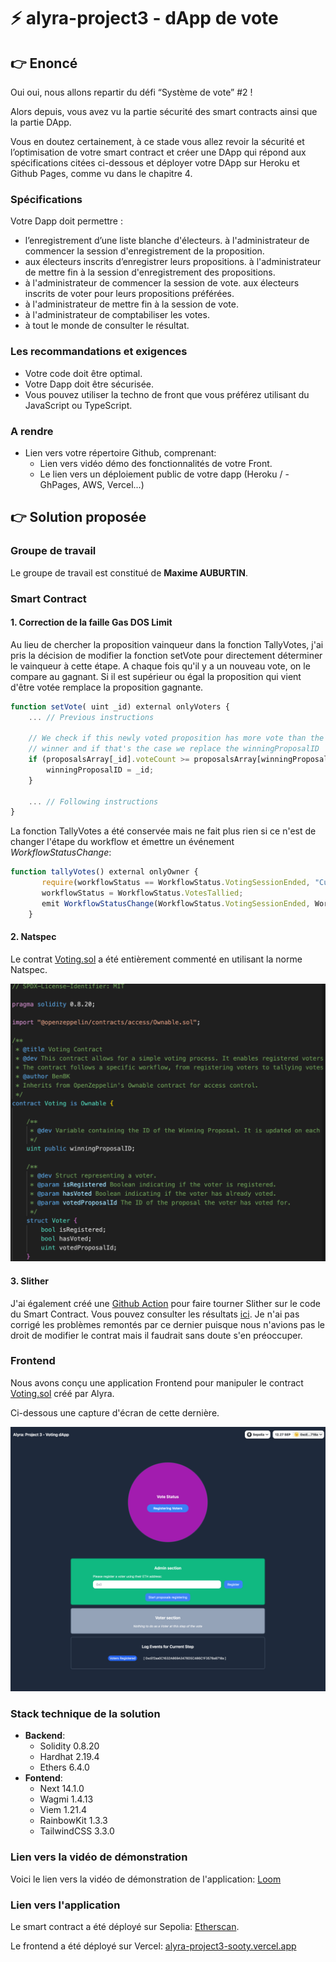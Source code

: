 # ⚡️ alyra-project3 - dApp de vote

## :point_right: Enoncé

Oui oui, nous allons repartir du défi “Système de vote” #2 !

Alors depuis, vous avez vu la partie sécurité des smart contracts ainsi que la partie DApp.

Vous en doutez certainement, à ce stade vous allez revoir la sécurité et l’optimisation de votre smart contract et créer une DApp qui répond aux spécifications citées ci-dessous et déployer votre DApp sur Heroku et Github Pages, comme vu dans le chapitre 4.

### Spécifications

Votre Dapp doit permettre :

- l’enregistrement d’une liste blanche d'électeurs.
    à l'administrateur de commencer la session d'enregistrement de la proposition.
- aux électeurs inscrits d’enregistrer leurs propositions.
    à l'administrateur de mettre fin à la session d'enregistrement des propositions.
- à l'administrateur de commencer la session de vote.
    aux électeurs inscrits de voter pour leurs propositions préférées.
- à l'administrateur de mettre fin à la session de vote.
- à l'administrateur de comptabiliser les votes.
- à tout le monde de consulter le résultat.

### Les recommandations et exigences

- Votre code doit être optimal.
- Votre Dapp doit être sécurisée.
- Vous pouvez utiliser la techno de front que vous préférez utilisant du JavaScript ou TypeScript.

### A rendre

- Lien vers votre répertoire Github, comprenant:
  - Lien vers vidéo démo des fonctionnalités de votre Front.
  - Le lien vers un déploiement public de votre dapp (Heroku / - GhPages, AWS, Vercel...)

## :point_right: Solution proposée

### Groupe de travail

Le groupe de travail est constitué de **Maxime AUBURTIN**.

### Smart Contract

#### 1. Correction de la faille Gas DOS Limit

Au lieu de chercher la proposition vainqueur dans la fonction TallyVotes, j'ai pris la décision de modifier la fonction setVote pour directement déterminer le vainqueur à cette étape. A chaque fois qu'il y a un nouveau vote, on le compare au gagnant. Si il est supérieur ou égal la proposition qui vient d'être votée remplace la proposition gagnante.

```js
function setVote( uint _id) external onlyVoters {
    ... // Previous instructions

    // We check if this newly voted proposition has more vote than the present
    // winner and if that's the case we replace the winningProposalID
    if (proposalsArray[_id].voteCount >= proposalsArray[winningProposalID].voteCount) {
        winningProposalID = _id;
    }

    ... // Following instructions
}
```

La fonction TallyVotes a été conservée mais ne fait plus rien si ce n'est de changer l'étape du workflow et émettre un événement _WorkflowStatusChange_:

```js
function tallyVotes() external onlyOwner {
       require(workflowStatus == WorkflowStatus.VotingSessionEnded, "Current status is not voting session ended");       
       workflowStatus = WorkflowStatus.VotesTallied;
       emit WorkflowStatusChange(WorkflowStatus.VotingSessionEnded, WorkflowStatus.VotesTallied);
    }
```

#### 2. Natspec

Le contrat [Voting.sol](./backend/contracts/Voting.sol) a été entièrement commenté en utilisant la norme Natspec.

![image](./resources/comments.png)

#### 3. Slither

J'ai également créé une [Github Action](./.github/workflows/slither.yml) pour faire tourner Slither sur le code du Smart Contract. Vous pouvez consulter les résultats [ici](https://github.com/manthis/alyra-project3/actions/workflows/slither.yml). Je n'ai pas corrigé les problèmes remontés par ce dernier puisque nous n'avions pas le droit de modifier le contrat mais il faudrait sans doute s'en préoccuper.

### Frontend

Nous avons conçu une application Frontend pour manipuler le contract [Voting.sol](./backend/contracts/Voting.sol) créé par Alyra.

Ci-dessous une capture d'écran de cette dernière.

![image](./resources/screenshot.png)

### Stack technique de la solution

- **Backend**:
  - Solidity 0.8.20
  - Hardhat 2.19.4
  - Ethers 6.4.0
- **Fontend**:
  - Next 14.1.0
  - Wagmi 1.4.13
  - Viem 1.21.4
  - RainbowKit 1.3.3
  - TailwindCSS 3.3.0

### Lien vers la vidéo de démonstration

Voici le lien vers la vidéo de démonstration de l'application: [Loom](https://www.loom.com/share/af5bf553e2814a11935c63d0515d8a33)

### Lien vers l'application

Le smart contract a été déployé sur Sepolia: [Etherscan](https://sepolia.etherscan.io/address/0x158E058d7351a1AF59A0E5b8cCcFdF78d6c5e266).

Le frontend a été déployé sur Vercel: [alyra-project3-sooty.vercel.app](https://alyra-project3-sooty.vercel.app)
